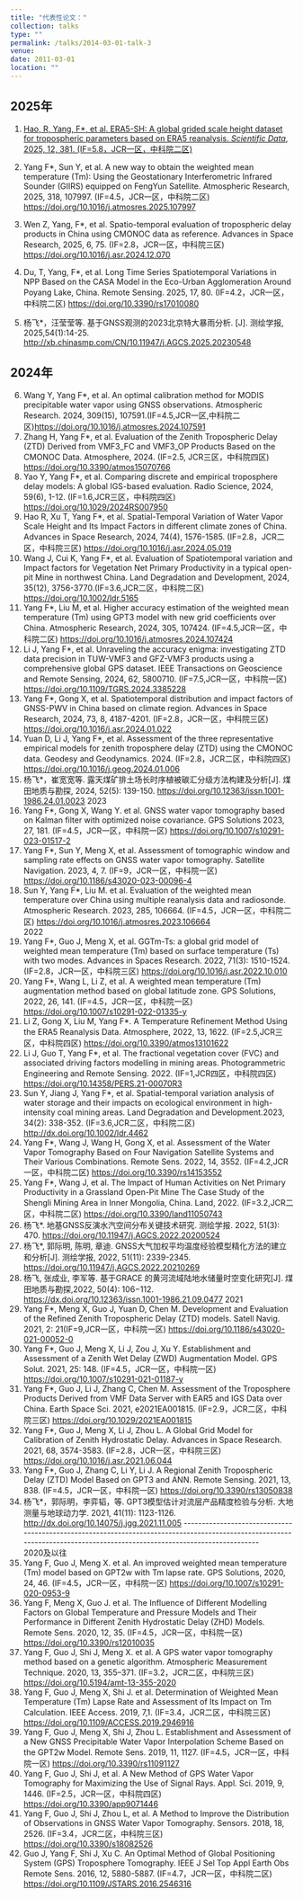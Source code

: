 ```yaml
---
title: "代表性论文："
collection: talks
type: ""
permalink: /talks/2014-03-01-talk-3
venue: 
date: 2011-03-01
location: ""
---
```

##    2025年                                                                                                
1. [Hao, R, Yang, F*, et al. ERA5-SH: A global grided scale height dataset for tropospheric parameters based on ERA5 reanalysis. *Scientific Data*, 2025, 12, 381. (IF=5.8，JCR一区，中科院二区)](https://doi.org/10.1038/s41597-025-04714-5)
                                                                                              
2.	Yang F*, Sun Y, et al. A new way to obtain the weighted mean temperature (Tm): Using the Geostationary Interferometric Infrared Sounder (GIIRS) equipped on FengYun Satellite. Atmospheric Research, 2025, 318, 107997. (IF=4.5，JCR一区，中科院二区) https://doi.org/10.1016/j.atmosres.2025.107997                                                                                                 
3.	Wen Z, Yang, F*, et al. Spatio-temporal evaluation of tropospheric delay products in China using CMONOC data as reference. Advances in Space Research, 2025, 6, 75. (IF=2.8，JCR一区，中科院三区) https://doi.org/10.1016/j.asr.2024.12.070                                                                                                
4.	Du, T, Yang, F*, et al. Long Time Series Spatiotemporal Variations in NPP Based on the CASA Model in the Eco-Urban Agglomeration Around Poyang Lake, China. Remote Sensing. 2025, 17, 80. (IF=4.2，JCR一区，中科院二区) https://doi.org/10.3390/rs17010080                                                                                                
5.	杨飞*，汪莹莹等. 基于GNSS观测的2023北京特大暴雨分析. [J]. 测绘学报, 2025,54(1):14-25. http://xb.chinasmp.com/CN/10.11947/j.AGCS.2025.20230548   
## 2024年
6.	Wang Y, Yang F*, et al. An optimal calibration method for MODIS precipitable water vapor using GNSS observations. Atmospheric Research. 2024, 309(15), 107591.(IF=4.5,JCR一区,中科院二区)https://doi.org/10.1016/j.atmosres.2024.107591                                                                                                
7.	Zhang H, Yang F*, et al. Evaluation of the Zenith Tropospheric Delay (ZTD) Derived from VMF3_FC and VMF3_OP Products Based on the CMONOC Data. Atmosphere, 2024. (IF=2.5, JCR三区，中科院四区) https://doi.org/10.3390/atmos15070766                                                                                                
8.	Yao Y, Yang F*, et al. Comparing discrete and empirical troposphere delay models: A global IGS-based evaluation. Radio Science, 2024, 59(6), 1-12. (IF=1.6,JCR三区，中科院四区) https://doi.org/10.1029/2024RS007950                                                                                                
9.	Hao R, Xu T, Yang F*, et al. Spatial-Temporal Variation of Water Vapor Scale Height and Its Impact Factors in different climate zones of China. Advances in Space Research, 2024, 74(4), 1576-1585. (IF=2.8，JCR二区，中科院三区) https://doi.org/10.1016/j.asr.2024.05.019                                                                                                
10.	Wang J, Cui K, Yang F*, et al. Evaluation of Spatiotemporal variation and Impact factors for Vegetation Net Primary Productivity in a typical open-pit Mine in northwest China. Land Degradation and Development, 2024, 35(12), 3756-3770.(IF=3.6,JCR二区，中科院二区) https://doi.org/10.1002/ldr.5165                                                                                                
11.	Yang F*, Liu M, et al. Higher accuracy estimation of the weighted mean temperature (Tm) using GPT3 model with new grid coefficients over China. Atmospheric Research, 2024, 305, 107424. (IF=4.5,JCR一区，中科院二区) https://doi.org/10.1016/j.atmosres.2024.107424                                                                                                
12.	Li J, Yang F*, et al. Unraveling the accuracy enigma: investigating ZTD data precision in TUW-VMF3 and GFZ-VMF3 products using a comprehensive global GPS dataset. IEEE Transactions on Geoscience and Remote Sensing, 2024, 62, 5800710. (IF=7.5,JCR一区，中科院一区) https://doi.org/10.1109/TGRS.2024.3385228                                                                                                
13.	Yang F*, Gong X, et al. Spatiotemporal distribution and impact factors of GNSS-PWV in China based on climate region. Advances in Space Research, 2024, 73, 8, 4187-4201. (IF=2.8，JCR一区，中科院三区) https://doi.org/10.1016/j.asr.2024.01.022                                                                                                
14.	Yuan D, Li J, Yang F*, et al. Assessment of the three representative empirical models for zenith troposphere delay (ZTD) using the CMONOC data. Geodesy and Geodynamics. 2024. (IF=2.8，JCR二区，中科院四区) https://doi.org/10.1016/j.geog.2024.01.006                                                                                                
15.	杨飞*，崔宽宽等. 露天煤矿排土场长时序植被碳汇分级方法构建及分析[J]. 煤田地质与勘探, 2024, 52(5): 139-150. https://doi.org/10.12363/issn.1001-1986.24.01.0023
2023                                                                                                
16.	Yang F*, Gong X, Wang Y. et al. GNSS water vapor tomography based on Kalman filter with optimized noise covariance. GPS Solutions 2023, 27, 181. (IF=4.5，JCR一区，中科院一区) https://doi.org/10.1007/s10291-023-01517-2                                                                                                
17.	Yang F*, Sun Y, Meng X, et al. Assessment of tomographic window and sampling rate effects on GNSS water vapor tomography. Satellite Navigation. 2023, 4, 7. (IF=9，JCR一区，中科院一区) https://doi.org/10.1186/s43020-023-00096-4                                                                                                
18.	Sun Y, Yang F*, Liu M. et al. Evaluation of the weighted mean temperature over China using multiple reanalysis data and radiosonde. Atmospheric Research. 2023, 285, 106664. (IF=4.5，JCR一区，中科院二区) https://doi.org/10.1016/j.atmosres.2023.106664                                                                                                
2022
19.	Yang F*, Guo J, Meng X, et al. GGTm-Ts: a global grid model of weighted mean temperature (Tm) based on surface temperature (Ts) with two modes. Advances in Spaces Research. 2022, 71(3): 1510-1524. (IF=2.8，JCR一区，中科院三区) https://doi.org/10.1016/j.asr.2022.10.010                                                                                                
20.	Yang F*, Wang L, Li Z, et al. A weighted mean temperature (Tm) augmentation method based on global latitude zone. GPS Solutions, 2022, 26, 141. (IF=4.5，JCR一区，中科院一区) https://doi.org/10.1007/s10291-022-01335-y                                                                                                
21.	Li Z, Gong X, Liu M, Yang F*. A Temperature Refinement Method Using the ERA5 Reanalysis Data. Atmosphere, 2022, 13, 1622. (IF=2.5,JCR三区，中科院四区) https://doi.org/10.3390/atmos13101622                                                                                                
22.	Li J, Guo T, Yang F*, et al. The fractional vegetation cover (FVC) and associated driving factors modelling in mining areas. Photogrammetric Engineering and Remote Sensing. 2022. (IF=1,JCR四区，中科院四区) https://doi.org/10.14358/PERS.21-00070R3                                                                                                
23.	Sun Y, Jiang J, Yang F*, et al. Spatial-temporal variation analysis of water storage and their impacts on ecological environment in high-intensity coal mining areas. Land Degradation and Development.2023, 34(2): 338-352. (IF=3.6,JCR二区，中科院二区) http://dx.doi.org/10.1002/ldr.4462                                                                                                
24.	Yang F*, Wang J, Wang H, Gong X, et al. Assessment of the Water Vapor Tomography Based on Four Navigation Satellite Systems and Their Various Combinations. Remote Sens. 2022, 14, 3552. (IF=4.2,JCR一区，中科院二区) https://doi.org/10.3390/rs14153552                                                                                                
25.	Yang F*, Wang J, et al. The Impact of Human Activities on Net Primary Productivity in a Grassland Open-Pit Mine The Case Study of the Shengli Mining Area in Inner Mongolia, China. Land, 2022. (IF=3.2,JCR二区，中科院二区) https://doi.org/10.3390/land11050743                                                                                                
26.	杨飞*. 地基GNSS反演水汽空间分布关键技术研究. 测绘学报. 2022, 51(3): 470. https://doi.org/10.11947/j.AGCS.2022.20200524                                                                                                
27.	杨飞*, 郭际明, 陈明, 章迪. GNSS大气加权平均温度经验模型精化方法的建立和分析[J]. 测绘学报, 2022, 51(11): 2339-2345. https://doi.org/10.11947/j.AGCS.2022.20210269                                                                                                
28.	杨飞, 张成业, 李军等. 基于GRACE 的黄河流域陆地水储量时空变化研究[J]. 煤田地质与勘探,2022, 50(4): 106−112. https://dx.doi.org/10.12363/issn.1001-1986.21.09.0477
2021                                                                                                
29.	Yang F*, Meng X, Guo J, Yuan D, Chen M. Development and Evaluation of the Refined Zenith Tropospheric Delay (ZTD) models. Satell Navig. 2021, 2: 21(IF=9,JCR一区，中科院一区) https://doi.org/10.1186/s43020-021-00052-0                                                                                                
30.	Yang F*, Guo J, Meng X, Li J, Zou J, Xu Y. Establishment and Assessment of a Zenith Wet Delay (ZWD) Augmentation Model. GPS Solut. 2021, 25: 148. (IF=4.5，JCR一区，中科院一区) https://doi.org/10.1007/s10291-021-01187-y                                                                                                
31.	Yang F*, Guo J, Li J, Zhang C, Chen M. Assessment of the Troposphere Products Derived from VMF Data Server with EAR5 and IGS Data over China. Earth Space Sci. 2021, e2021EA001815. (IF=2.9，JCR二区，中科院三区) https://doi.org/10.1029/2021EA001815                                                                                                
32.	Yang F*, Guo J, Meng X, Li J, Zhou L. A Global Grid Model for Calibration of Zenith Hydrostatic Delay. Advances in Space Research. 2021, 68, 3574-3583. (IF=2.8，JCR一区，中科院三区) https://doi.org/10.1016/j.asr.2021.06.044                                                                                                
33.	Yang F*, Guo J, Zhang C, Li Y, Li J. A Regional Zenith Tropospheric Delay (ZTD) Model Based on GPT3 and ANN. Remote Sensing. 2021, 13, 838. (IF=4.5，JCR一区，中科院一区) https://doi.org/10.3390/rs13050838                                                                                                
34.	杨飞*，郭际明，李弈韬，等. GPT3模型估计对流层产品精度检验与分析. 大地测量与地球动力学. 2021, 41(11): 1123-1126. http://dx.doi.org/10.14075/j.jgg.2021.11.005                                                                                                -------------------------------------------------------------------------------------------------------------------------------------------------------------------------                                                                                                
2020及以往                                                                                                                                                                 
35.	Yang F, Guo J, Meng X. et al. An improved weighted mean temperature (Tm) model based on GPT2w with Tm lapse rate. GPS Solutions, 2020, 24, 46. (IF=4.5，JCR一区，中科院一区) https://doi.org/10.1007/s10291-020-0953-9                                                                                                
36.	Yang F, Meng X, Guo J. et al. The Influence of Different Modelling Factors on Global Temperature and Pressure Models and Their Performance in Different Zenith Hydrostatic Delay (ZHD) Models. Remote Sens. 2020, 12, 35. (IF=4.5，JCR一区，中科院一区) https://doi.org/10.3390/rs12010035                                                                                                
37.	Yang F, Guo J, Shi J, Meng X. et al. A GPS water vapor tomography method based on a genetic algorithm. Atmospheric Measurement Technique. 2020, 13, 355–371. (IF=3.2，JCR二区，中科院三区) https://doi.org/10.5194/amt-13-355-2020                                                                                                
38.	Yang F, Guo J, Meng X, Shi J. et al. Determination of Weighted Mean Temperature (Tm) Lapse Rate and Assessment of Its Impact on Tm Calculation. IEEE Access. 2019, 7,1. (IF=3.4，JCR二区，中科院三区) https://doi.org/10.1109/ACCESS.2019.2946916                                                                                                
39.	Yang F, Guo J, Meng X, Shi J, Zhou L. Establishment and Assessment of a New GNSS Precipitable Water Vapor Interpolation Scheme Based on the GPT2w Model. Remote Sens. 2019, 11, 1127. (IF=4.5，JCR一区，中科院一区) https://doi.org/10.3390/rs11091127                                                                                                
40.	Yang F, Guo J, Shi J, et al. A New Method of GPS Water Vapor Tomography for Maximizing the Use of Signal Rays. Appl. Sci. 2019, 9, 1446. (IF=2.5，JCR一区，中科院四区) https://doi.org/10.3390/app9071446                                                                                                
41.	Yang F, Guo J, Shi J, Zhou L, et al. A Method to Improve the Distribution of Observations in GNSS Water Vapor Tomography. Sensors. 2018, 18, 2526. (IF=3.4，JCR二区，中科院三区) https://doi.org/10.3390/s18082526                                                                                                
42.	Guo J, Yang F, Shi J, Xu C. An Optimal Method of Global Positioning System (GPS) Troposphere Tomography. IEEE J Sel Top Appl Earth Obs Remote Sens. 2016, 12, 5880-5887. (IF=4.7，JCR一区，中科院二区) https://doi.org/10.1109/JSTARS.2016.2546316

